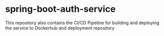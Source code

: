 # spring-boot-auth-service

This repository also contains the CI/CD Pipeline for building and deploying the service to Dockerhub and deployment repository
